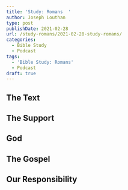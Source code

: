 ```yaml
---
title: 'Study: Romans  '
author: Joseph Louthan
type: post
publishDate: 2021-02-28
url: /study-romans/2021-02-28-study-romans/
categories:
  - Bible Study
  - Podcast
tags:
  - 'Bible Study: Romans'
  - Podcast
draft: true
---
```

## The Text



## The Support



## God



## The Gospel



## Our Responsibility



